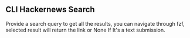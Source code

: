 ## CLI Hackernews Search
Provide a search query to get all the results, you can navigate through fzf,
selected result will return the link or None If It's a text submission.

